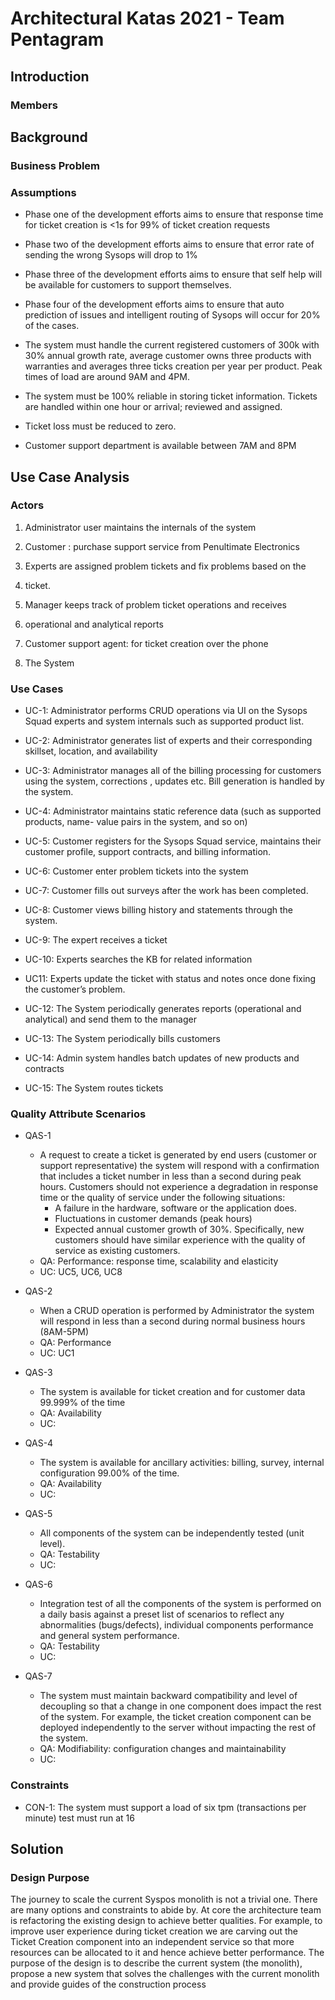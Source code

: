 

# Architectural Katas 2021 - Team Pentagram
## Introduction
### Members


## Background

### Business Problem
### Assumptions

-   Phase one of the development efforts aims to ensure that response time for ticket creation is <1s for 99% of ticket creation requests
    
-   Phase two of the development efforts aims to ensure that error rate of sending the wrong Sysops will drop to 1%
    
-   Phase three of the development efforts aims to ensure that self help will be available for customers to support themselves.
    
-   Phase four of the development efforts aims to ensure that auto prediction of issues and intelligent routing of Sysops will occur for 20% of the cases.
    
-   The system must handle the current registered customers of 300k with 30% annual growth rate, average customer owns three products with warranties and averages three ticks creation per year per product. Peak times of load are around 9AM and 4PM.
    
-   The system must be 100% reliable in storing ticket information. Tickets are handled within one hour or arrival; reviewed and assigned.
    
-   Ticket loss must be reduced to zero.
    
-   Customer support department is available between 7AM and 8PM

## Use Case Analysis

### Actors

1.  Administrator user maintains the internals of the system
    
2.  Customer : purchase support service from Penultimate Electronics
    
3.  Experts are assigned problem tickets and fix problems based on the
    
4.  ticket.
    
5.  Manager keeps track of problem ticket operations and receives
    
6.  operational and analytical reports
    
7.  Customer support agent: for ticket creation over the phone
    
8.  The System
  
### Use Cases 
-   UC-1: Administrator performs CRUD operations via UI on the Sysops Squad experts and system internals such as supported product list.

-   UC-2: Administrator generates list of experts and their corresponding skillset, location, and availability
   
-   UC-3: Administrator manages all of the billing processing for customers using the system, corrections , updates etc. Bill generation is handled by the system.
   
-   UC-4: Administrator maintains static reference data (such as supported products, name- value pairs in the system, and so on)
    
-   UC-5: Customer registers for the Sysops Squad service, maintains their customer profile, support contracts, and billing information.
    
-   UC-6: Customer enter problem tickets into the system
    
-   UC-7: Customer fills out surveys after the work has been completed.
    
-   UC-8: Customer views billing history and statements through the system.
    
-   UC-9: The expert receives a ticket
    
-   UC-10: Experts searches the KB for related information
    
-   UC11: Experts update the ticket with status and notes once done fixing the customer’s problem.
    
-   UC-12: The System periodically generates reports (operational and analytical) and send them to the manager
    
-   UC-13: The System periodically bills customers
    
-   UC-14: Admin system handles batch updates of new products and contracts
    
-   UC-15: The System routes tickets   
   
### Quality Attribute Scenarios

- QAS-1 
	- A request to create a ticket is generated by end users (customer or support representative) the system will respond with a confirmation that includes a ticket number in less than a second during peak hours. Customers should not experience a degradation in response time or the quality of service under the following situations:
		- A failure in the hardware, software or the application does.
		- Fluctuations in customer demands (peak hours)
		- Expected annual customer growth of 30%. Specifically, new customers should have similar experience with the quality of service as existing customers.
	- QA: Performance: response time, scalability and elasticity
	- UC: UC5, UC6, UC8
-   QAS-2
	- When a CRUD operation is performed by Administrator the system will respond in less than a second during normal business hours (8AM-5PM)
	- QA: Performance
	- UC: UC1
   
-   QAS-3 
	- The system is available for ticket creation and for customer data 99.999% of the time
	-   QA: Availability
	-   UC:
-   QAS-4 
	- The system is available for ancillary activities: billing, survey, internal configuration 99.00% of the time.
	-   QA: Availability
	-   UC:
-   QAS-5 
	- All components of the system can be independently tested (unit level).
	- QA: Testability
    -  UC:
    
-   QAS-6
	- Integration test of all the components of the system is performed on a daily basis against a preset list of scenarios to reflect any abnormalities (bugs/defects), individual components performance and general system performance.
	-   QA: Testability
	-   UC:
-   QAS-7
	- The system must maintain backward compatibility and level of decoupling so that a change in one component does impact the rest of the system. For example, the ticket creation component can be deployed independently to the server without impacting the rest of the system.
	-   QA: Modifiability: configuration changes and maintainability
	-   UC:
  

### Constraints

-   CON-1: The system must support a load of six tpm (transactions per minute) test must run at 16

## Solution
### Design Purpose

The journey to scale the current Syspos monolith is not a trivial one. There are many options and constraints to abide by. At core the architecture team is refactoring the existing design to achieve better qualities. For example, to improve user experience during ticket creation we are carving out the Ticket Creation component into an independent service so that more resources can be allocated to it and hence achieve better performance. The purpose of the design is to describe the current system (the monolith), propose a new system that solves the challenges with the current monolith and provide guides of the construction process
